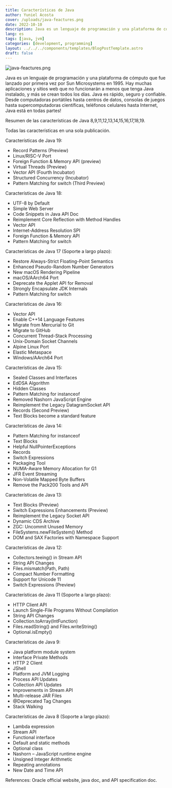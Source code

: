 ```yaml
---
title: Características de Java
author: Yuniel Acosta
cover: /uploads/java-feactures.png
date: 2022-10-10
description: Java es un lenguaje de programación y una plataforma de cómputo que fue lanzado por primera vez por Sun Microsystems en 1995. Hay muchas aplicaciones y sitios web que no funcionarán a menos que tenga Java instalado, y más se crean todos los días. Java es rápido, seguro y confiable. Desde computadoras portátiles hasta centros de datos, consolas de juegos hasta supercomputadoras científicas, teléfonos celulares hasta Internet, Java está en todas partes!
lang: es
tags: [java, jvm]
categories: [development, programming]
layout: ../../../components/templates/BlogPostTemplate.astro
draft: false
---
```


![java-feactures.png](/uploads/java-feactures.png)

Java es un lenguaje de programación y una plataforma de cómputo que fue lanzado por primera vez por Sun Microsystems en 1995. Hay muchas aplicaciones y sitios web que no funcionarán a menos que tenga Java instalado, y más se crean todos los días. Java es rápido, seguro y confiable. Desde computadoras portátiles hasta centros de datos, consolas de juegos hasta supercomputadoras científicas, teléfonos celulares hasta Internet, Java está en todas partes!

Resumen de las características de Java 8,9,11,12,13,14,15,16,17,18,19.

Todas las características en una sola publicación.

Características de Java 19:

- Record Patterns (Preview)
- Linux/RISC-V Port
- Foreign Function & Memory API (preview)
- Virtual Threads (Preview)
- Vector API (Fourth Incubator)
- Structured Concurrency (Incubator)
- Pattern Matching for switch (Third Preview)

Características de Java 18:

- UTF-8 by Default
- Simple Web Server
- Code Snippets in Java API Doc
- Reimplement Core Reflection with Method Handles
- Vector API
- Internet-Address Resolution SPI
- Foreign Function & Memory API
- Pattern Matching for switch

Características de Java 17 (Soporte a largo plazo):

- Restore Always-Strict Floating-Point Semantics
- Enhanced Pseudo-Random Number Generators
- New macOS Rendering Pipeline
- macOS/AArch64 Port
- Deprecate the Applet API for Removal
- Strongly Encapsulate JDK Internals
- Pattern Matching for switch

Características de Java 16:

- Vector API
- Enable C++14 Language Features
- Migrate from Mercurial to Git
- Migrate to GitHub
- Concurrent Thread-Stack Processing
- Unix-Domain Socket Channels
- Alpine Linux Port
- Elastic Metaspace
- Windows/AArch64 Port

Características de Java 15:

- Sealed Classes and Interfaces
- EdDSA Algorithm
- Hidden Classes
- Pattern Matching for instanceof
- Removed Nashorn JavaScript Engine
- Reimplement the Legacy DatagramSocket API
- Records (Second Preview)
- Text Blocks become a standard feature

Características de Java 14:

- Pattern Matching for instanceof
- Text Blocks
- Helpful NullPointerExceptions
- Records
- Switch Expressions
- Packaging Tool
- NUMA-Aware Memory Allocation for G1
- JFR Event Streaming
- Non-Volatile Mapped Byte Buffers
- Remove the Pack200 Tools and API

Características de Java 13:

- Text Blocks (Preview)
- Switch Expressions Enhancements (Preview)
- Reimplement the Legacy Socket API
- Dynamic CDS Archive
- ZGC: Uncommit Unused Memory
- FileSystems.newFileSystem() Method
- DOM and SAX Factories with Namespace Support

Características de Java 12:

- Collectors.teeing() in Stream API
- String API Changes
- Files.mismatch(Path, Path)
- Compact Number Formatting
- Support for Unicode 11
- Switch Expressions (Preview)

Características de Java 11 (Soporte a largo plazo):

- HTTP Client API
- Launch Single-File Programs Without Compilation
- String API Changes
- Collection.toArray(IntFunction)
- Files.readString() and Files.writeString()
- Optional.isEmpty()

Características de Java 9:

- Java platform module system
- Interface Private Methods
- HTTP 2 Client
- JShell
- Platform and JVM Logging
- Process API Updates
- Collection API Updates
- Improvements in Stream API
- Multi-release JAR Files
- @Deprecated Tag Changes
- Stack Walking

Características de Java 8 (Soporte a largo plazo):

- Lambda expression
- Stream API
- Functional interface
- Default and static methods
- Optional class
- Nashorn – JavaScript runtime engine
- Unsigned Integer Arithmetic
- Repeating annotations
- New Date and Time API

References: Oracle official website, java doc, and API specification doc.
